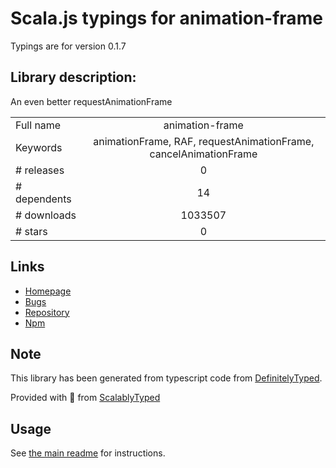 
# Scala.js typings for animation-frame

Typings are for version 0.1.7

## Library description:
An even better requestAnimationFrame

|                    |                 |
| ------------------ | :-------------: |
| Full name          | animation-frame |
| Keywords           | animationFrame, RAF, requestAnimationFrame, cancelAnimationFrame |
| # releases         | 0 |
| # dependents       | 14 |
| # downloads        | 1033507 |
| # stars            | 0 |

## Links
- [Homepage](https://github.com/kof/animation-frame#readme)
- [Bugs](https://github.com/kof/animation-frame/issues)
- [Repository](https://github.com/kof/animation-frame)
- [Npm](https://www.npmjs.com/package/animation-frame)
    


## Note
This library has been generated from typescript code from [DefinitelyTyped](https://definitelytyped.org).

Provided with :purple_heart: from [ScalablyTyped](https://github.com/oyvindberg/ScalablyTyped)

## Usage
See [the main readme](../../readme.md) for instructions.



